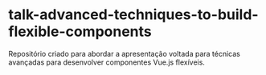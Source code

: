 # talk-advanced-techniques-to-build-flexible-components
Repositório criado para abordar a apresentação voltada para técnicas avançadas para desenvolver componentes Vue.js flexíveis.
